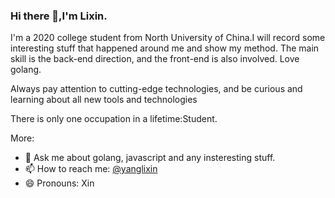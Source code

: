 ### Hi there 👋,I'm Lixin.
I'm a 2020 college student from North University of China.I will record some interesting stuff that happened around me and show my method.
The main skill is the back-end direction, and the front-end is also involved. Love golang.

Always pay attention to cutting-edge technologies, and be curious and learning about all new tools and technologies

There is only one occupation in a lifetime:Student.

More:
- 💬 Ask me about golang, javascript and any insteresting stuff.
- 📫 How to reach me: [@yanglixin](https://www.zhihu.com/people/li-xin-32-2)
- 😄 Pronouns: Xin
